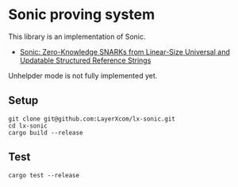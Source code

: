 # Sonic proving system
This library is an implementation of Sonic.

- [Sonic: Zero-Knowledge SNARKs from Linear-Size Universal and
Updatable Structured Reference Strings](https://eprint.iacr.org/2019/099.pdf)

Unhelpder mode is not fully implemented yet.

## Setup
```
git clone git@github.com:LayerXcom/lx-sonic.git
cd lx-sonic
cargo build --release
```

## Test
```
cargo test --release
```
